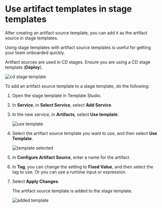 # Use artifact templates in stage templates

After creating an artifact source template, you can add it as the artifact source in stage templates.

Using stage templates with artifact source templates is useful for getting your team onboarded quickly.

Artifact sources are used in CD stages. Ensure you are using a CD stage template (**Deploy**).

![cd stage template](static/6cc9d775c2ca99e391bb0deae3fcf40552134bc7f73c4b7069f290bdcea77d68.png)

To add an artifact source template to a stage template, do the following:

1. Open the stage template in Template Studio.
2. In **Service**, in **Select Service**, select **Add Service**.
3. In the new service, in **Artifacts**, select **Use template**.
   
   ![use template](static/8818bc80c6c74f021eb456676680d3c2bb05208b033c045a8adce177ef93af55.png)

4. Select the artifact source template you want to use, and then select **Use Template**.
   
   ![template selected](static/d18f8cfaf6ad2a4e5f61e78d9d9eddff4df602507c8748463eb31c9e2339cb30.png)  

5. In **Configure Artifact Source**, enter a name for the artifact.
6. In **Tag**, you can change the setting to **Fixed Value**, and then select the tag to use. Or you can use a runtime input or expression.
7. Select **Apply Changes**.
   
   The artifact source template is added to the stage template.

   ![added template](static/6d8ee2d4dc0820635512c5112bf5bb6f2ec9f806c1abedf75a71c2a869decbe9.png)  


